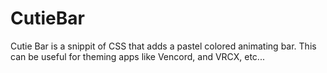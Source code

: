 # CutieBar
Cutie Bar is a snippit of CSS that adds a pastel colored animating bar. This can be useful for theming apps like Vencord, and VRCX, etc...

